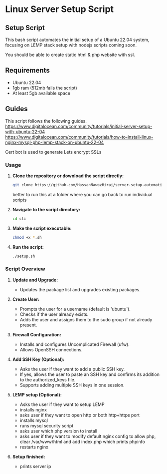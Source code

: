 # Linux Server Setup Script

## Setup Script

This bash script automates the initial setup of a Ubuntu 22.04 system, focusing on LEMP stack setup with nodejs scripts coming soon.

You should be able to create static html & php website with ssl.

## Requirements

- Ubuntu 22.04
- 1gb ram (512mb fails the script)
- At least 5gb available space

## Guides
This script follows the following guides. 
https://www.digitalocean.com/community/tutorials/initial-server-setup-with-ubuntu-22-04
https://www.digitalocean.com/community/tutorials/how-to-install-linux-nginx-mysql-php-lemp-stack-on-ubuntu-22-04

Cert bot is used to generate Lets encrypt SSLs

### Usage

1. **Clone the repository or download the script directly:**

   ```bash
   git clone https://github.com/HassanNawazHiraj/server-setup-automation.git cli
   ```
   better to run this at a folder where you can go back to run individual scripts

2. **Navigate to the script directory:**

   ```bash
   cd cli
   ```

3. **Make the script executable:**

   ```bash
   chmod +x *.sh
   ```

4. **Run the script:**

   ```bash
   ./setup.sh
   ```

### Script Overview

1. **Update and Upgrade:**

   - Updates the package list and upgrades existing packages.

2. **Create User:**

   - Prompts the user for a username (default is 'ubuntu').
   - Checks if the user already exists.
   - Adds the user and assigns them to the sudo group if not already present.

3. **Firewall Configuration:**

   - Installs and configures Uncomplicated Firewall (ufw).
   - Allows OpenSSH connections.

4. **Add SSH Key (Optional):**
   - Asks the user if they want to add a public SSH key.
   - If yes, allows the user to paste an SSH key and confirms its addition to the authorized_keys file.
   - Supports adding multiple SSH keys in one session.

5. **LEMP setup (Optional):**
   - Asks the user if they want to setup LEMP
   - installs nginx
   - asks user if they want to open http or both http+https port 
   - installs mysql
   - runs mysql security script
   - asks user which php version to install
   - asks user if they want to modify default nginx config to allow php, clear /var/www/html and add index.php which prints phpinfo
   - restarts nginx
6. **Setup finished:**
   - prints server ip 
